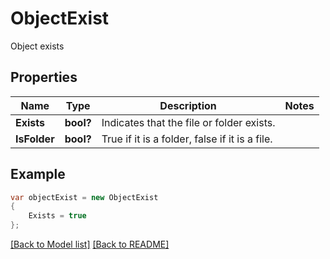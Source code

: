 # ObjectExist
Object exists

## Properties
Name | Type | Description | Notes
------------ | ------------- | ------------- | -------------
**Exists** | **bool?** | Indicates that the file or folder exists. | 
**IsFolder** | **bool?** | True if it is a folder, false if it is a file. | 


## Example
```csharp
var objectExist = new ObjectExist
{
    Exists = true
};
```

[[Back to Model list]](Models.md) [[Back to README]](README.md)

